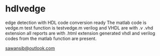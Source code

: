 # hdlvedge
edge detection with HDL code conversion ready
The matlab code is vedge.m
test function is testvedge.m
verilog and VHDL are with .v .vhd extension
all reports are with .html extension 
generated vhdl and verilog codes from the matlab function are present.

sawansib@outlook.com
